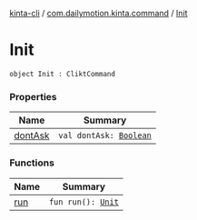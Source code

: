[kinta-cli](../../index.md) / [com.dailymotion.kinta.command](../index.md) / [Init](./index.md)

# Init

`object Init : CliktCommand`

### Properties

| Name | Summary |
|---|---|
| [dontAsk](dont-ask.md) | `val dontAsk: `[`Boolean`](https://kotlinlang.org/api/latest/jvm/stdlib/kotlin/-boolean/index.html) |

### Functions

| Name | Summary |
|---|---|
| [run](run.md) | `fun run(): `[`Unit`](https://kotlinlang.org/api/latest/jvm/stdlib/kotlin/-unit/index.html) |
